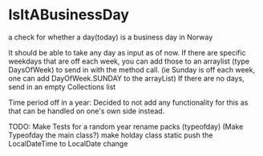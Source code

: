 # IsItABusinessDay
a check for whether a day(today) is a business day in Norway

It should be able to take any day as input as of now.
If there are specific weekdays that are off each week, you can add those to an arraylist (type DaysOfWeek) to send in with the method call. (ie Sunday is off each week, one can add DayOfWeek.SUNDAY to the arrayList)
If there are no days, send in an empty Collections list

Time period off in a year:
Decided to not add any functionality for this as that can be handled on one's own side instead.

TODO:
Make Tests for a random year
rename packs (typeofday) (Make Typeofday the main class?)
make holday class static 
push the LocalDateTime to LocalDate change
